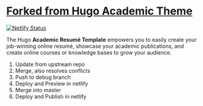 
# [Forked from Hugo Academic Theme](https://github.com/wowchemy/starter-hugo-academic)

[![Netlify Status](https://api.netlify.com/api/v1/badges/74ab0692-da18-4b43-8ba9-8b0bf10ac41c/deploy-status)](https://app.netlify.com/sites/hxd/deploys)

The Hugo **Academic Resumé Template** empowers you to easily create your job-winning online resumé, showcase your academic publications, and create online courses or knowledge bases to grow your audience.

1. Update from upstream repo
2. Merge, also resolves conflicts
3. Push to debug branch
4. Deploy and Preview in netlify 
5. Merge into master
6. Deploy and Publish in netlify
